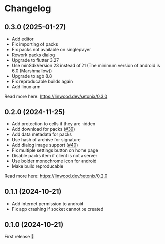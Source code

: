 # Changelog

<!--ENTER CHANGELOG HERE-->

## 0.3.0 (2025-01-27)

* Add editor
* Fix importing of packs
* Fix packs not available on singleplayer
* Rework packs dialog
* Upgrade to flutter 3.27
* Use minSdkVersion 23 instead of 21 (The minimum version of android is 6.0 (Marshmallow))
* Upgrade to agb 8.8
* Fix reproducable builds again
* Add linux arm

Read more here: https://linwood.dev/setonix/0.3.0

## 0.2.0 (2024-11-25)

* Add protection to cells if they are hidden
* Add download for packs ([#39](https://github.com/LinwoodDev/Setonix/issues/39))
* Add data metadata for packs
* Use hash of archive for signature
* Add dialog image support ([#40](https://github.com/LinwoodDev/Setonix/issues/40))
* Fix multiple settings button on home page
* Disable packs item if client is not a server
* Use bolder monochrome icon for android
* Make build reproducable

Read more here: https://linwood.dev/setonix/0.2.0

## 0.1.1 (2024-10-21)

* Add internet permission to android
* Fix app crashing if socket cannot be created

## 0.1.0 (2024-10-21)

First release 🎉

